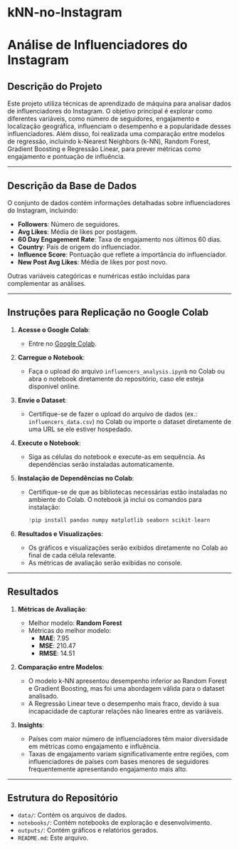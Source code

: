 # kNN-no-Instagram

# **Análise de Influenciadores do Instagram**

## **Descrição do Projeto**

Este projeto utiliza técnicas de aprendizado de máquina para analisar dados de influenciadores do Instagram. O objetivo principal é explorar como diferentes variáveis, como número de seguidores, engajamento e localização geográfica, influenciam o desempenho e a popularidade desses influenciadores. Além disso, foi realizada uma comparação entre modelos de regressão, incluindo k-Nearest Neighbors (k-NN), Random Forest, Gradient Boosting e Regressão Linear, para prever métricas como engajamento e pontuação de influência.

---

## **Descrição da Base de Dados**

O conjunto de dados contém informações detalhadas sobre influenciadores do Instagram, incluindo:

- **Followers**: Número de seguidores.
- **Avg Likes**: Média de likes por postagem.
- **60 Day Engagement Rate**: Taxa de engajamento nos últimos 60 dias.
- **Country**: País de origem do influenciador.
- **Influence Score**: Pontuação que reflete a importância do influenciador.
- **New Post Avg Likes**: Média de likes por post novo.

Outras variáveis categóricas e numéricas estão incluídas para complementar as análises.

---

## **Instruções para Replicação no Google Colab**

1. **Acesse o Google Colab**:

   - Entre no [Google Colab](https://colab.research.google.com).
2. **Carregue o Notebook**:

   - Faça o upload do arquivo `influencers_analysis.ipynb` no Colab ou abra o notebook diretamente do repositório, caso ele esteja disponível online.
3. **Envie o Dataset**:

   - Certifique-se de fazer o upload do arquivo de dados (ex.: `influencers_data.csv`) no Colab ou importe o dataset diretamente de uma URL se ele estiver hospedado.
4. **Execute o Notebook**:

   - Siga as células do notebook e execute-as em sequência. As dependências serão instaladas automaticamente.
5. **Instalação de Dependências no Colab**:

   - Certifique-se de que as bibliotecas necessárias estão instaladas no ambiente do Colab. O notebook já inclui os comandos para instalação:
     ```python
     !pip install pandas numpy matplotlib seaborn scikit-learn
     ```
6. **Resultados e Visualizações**:

   - Os gráficos e visualizações serão exibidos diretamente no Colab ao final de cada célula relevante.
   - As métricas de avaliação serão exibidas no console.

---

## **Resultados**

1. **Métricas de Avaliação**:

   - Melhor modelo: **Random Forest**
   - Métricas do melhor modelo:
     - **MAE**: 7.95
     - **MSE**: 210.47
     - **RMSE**: 14.51
2. **Comparação entre Modelos**:

   - O modelo k-NN apresentou desempenho inferior ao Random Forest e Gradient Boosting, mas foi uma abordagem válida para o dataset analisado.
   - A Regressão Linear teve o desempenho mais fraco, devido à sua incapacidade de capturar relações não lineares entre as variáveis.
3. **Insights**:

   - Países com maior número de influenciadores têm maior diversidade em métricas como engajamento e influência.
   - Taxas de engajamento variam significativamente entre regiões, com influenciadores de países com bases menores de seguidores frequentemente apresentando engajamento mais alto.

---

## **Estrutura do Repositório**

- `data/`: Contém os arquivos de dados.
- `notebooks/`: Contém notebooks de exploração e desenvolvimento.
- `outputs/`: Contém gráficos e relatórios gerados.
- `README.md`: Este arquivo.

